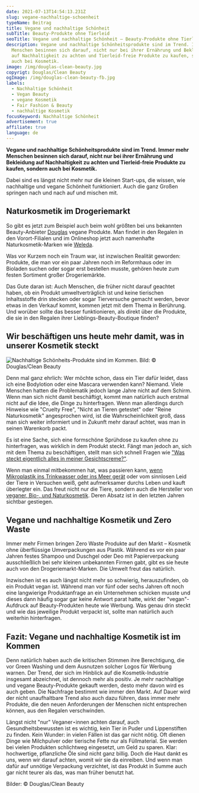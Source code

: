 ```yaml
---
date: 2021-07-13T14:54:13.231Z
slug: vegane-nachhaltige-schoenheit
typeName: Beitrag
title: Vegane und nachhaltige Schönheit
subTitle: Beauty-Produkte ohne Tierleid
seoTitle: Vegane und nachhaltige Schönheit – Beauty-Produkte ohne Tierleid
description: Vegane und nachhaltige Schönheitsprodukte sind im Trend. Immer mehr
  Menschen besinnen sich darauf, nicht nur bei ihrer Ernährung und Bekleidung
  auf Nachhaltigkeit zu achten und Tierleid-freie Produkte zu kaufen, sondern
  auch bei Kosmetik.
image: /img/douglas-clean-beauty.jpg
copyrigt: Douglas/Clean Beauty
ogImage: /img/douglas-clean-beauty-fb.jpg
labels:
  - Nachhaltige Schönheit
  - Vegan Beauty
  - vegane Kosmetik
  - Fair Fashion & Beauty
  - nachhaltige Kosmetik
focusKeyword: Nachhaltige Schönheit
advertisement: true
affiliate: true
language: de
---
```

**Vegane und nachhaltige Schönheitsprodukte sind im Trend. Immer mehr Menschen besinnen sich darauf, nicht nur bei ihrer Ernährung und Bekleidung auf Nachhaltigkeit zu achten und Tierleid-freie Produkte zu kaufen, sondern auch bei Kosmetik.**

Dabei sind es längst nicht mehr nur die kleinen Start-ups, die wissen, wie nachhaltige und vegane Schönheit funktioniert. Auch die ganz Großen springen nach und nach auf und mischen mit.

## Naturkosmetik im Drogeriemarkt

So gibt es jetzt zum Beispiel auch beim wohl größten bei uns bekannten Beauty-Anbieter [Douglas](https://www.douglas.de) vegane Produkte. Man findet in den Regalen in den Vorort-Filialen und im Onlineshop jetzt auch namenhafte Naturkosmetik-Marken wie [Weleda](https://www.douglas.de/de/b/weleda/b0660).

Was vor Kurzem noch ein Traum war, ist inzwischen Realität geworden: Produkte, die man vor ein paar Jahren noch im Reformhaus oder im Bioladen suchen oder sogar erst bestellen musste, gehören heute zum festen Sortiment großer Drogeriemärkte.

Das Gute daran ist: Auch Menschen, die früher nicht darauf geachtet haben, ob ein Produkt umweltverträglich ist und keine tierischen Inhaltsstoffe drin stecken oder sogar Tierversuche gemacht werden, bevor etwas in den Verkauf kommt,  kommen jetzt mit dem Thema in Berührung. Und worüber sollte das besser funktionieren, als direkt über die Produkte, die sie in den Regalen ihrer Lieblings-Beauty-Boutique finden?

## Wir beschäftigen uns heute mehr damit, was in unserer Kosmetik steckt

![Nachhaltige Schönheits-Produkte sind im Kommen. Bild: © Douglas/Clean Beauty](/img/douglas-clean-beauty-1-.jpg "Nachhaltige Schönheits-Produkte sind im Kommen. Bild: © Douglas/Clean Beauty")

Denn mal ganz ehrlich: Wer möchte schon, dass ein Tier dafür leidet, dass ich eine Bodylotion oder eine Mascara verwenden kann? Niemand. Viele Menschen hatten die Problematik jedoch lange Jahre nicht auf dem Schirm. Wenn man sich nicht damit beschäftigt, kommt man natürlich auch erstmal nicht auf die Idee, die Dinge zu hinterfragen. Wenn man allerdings durch Hinweise wie "Cruelty Free", "Nicht an Tieren getestet" oder "Reine Naturkosmetik" angesprochen wird, ist die Wahrscheinlichkeit groß, dass man sich weiter informiert und in Zukunft mehr darauf achtet, was man in seinen Warenkorb packt.

Es ist eine Sache, sich eine formschöne Sprühdose zu kaufen ohne zu hinterfragen, was wirklich in dem Produkt steckt. Fängt man jedoch an, sich mit dem Thema zu beschäftigen, stellt man sich schnell Fragen wie ["Was steckt eigentlich alles in meiner Gesichtscreme?"](https://www.douglas.de/de/c/clean-beauty/gesicht/1104). 

Wenn man einmal mitbekommen hat, was passieren kann, [wenn Mikroplastik ins Trinkwasser oder ins Meer gerät](/2018/05/mikroplastik-in-der-kosmetik/) oder vom sinnlosen Leid der Tiere in Versuchen weiß, geht aufmerksamer durchs Leben und kauft überlegter ein. Das freut nicht nur die Tiere, sondern auch die Hersteller von [veganer, Bio-, und Naturkosmetik](/2018/03/vegane-kosmetik-und-naturkosmetik/). Deren Absatz ist in den letzten Jahren sichtbar gestiegen.

## Vegane und nachhaltige Kosmetik und Zero Waste

Immer mehr Firmen bringen Zero Waste Produkte auf den Markt – Kosmetik ohne überflüssige Umverpackungen aus Plastik. Während es vor ein paar Jahren festes Shampoo und Duschgel oder Deo mit Papierverpackung ausschließlich bei sehr kleinen unbekannten Firmen gabt, gibt es sie heute auch von den Drogeriemarkt-Marken. Die Umwelt freut das natürlich.

Inzwischen ist es auch längst nicht mehr so schwierig, herauszufinden, ob ein Produkt vegan ist. Während man vor fünf oder sechs Jahren oft noch eine langwierige Produktanfrage an ein Unternehmen schicken musste und dieses dann häufig sogar gar keine Antwort parat hatte, wirkt der "vegan"-Aufdruck auf Beauty-Produkten heute wie Werbung. Was genau drin steckt und wie das jeweilige Produkt verpackt ist, sollte man natürlich auch weiterhin hinterfragen.

## Fazit: Vegane und nachhaltige Kosmetik ist im Kommen

Denn natürlich haben auch die kritischen Stimmen ihre Berechtigung, die vor Green Washing und dem Ausnutzen solcher Logos für Werbung warnen. Der Trend, der sich im Hinblick auf die Kosmetik-Industrie insgesamt abzeichnet, ist dennoch mehr als positiv. Je mehr nachhaltige und vegane Beauty-Produkte gekauft werden, desto mehr davon wird es auch geben. Die Nachfrage bestimmt wie immer den Markt. Auf Dauer wird der nicht unaufhaltbare Trend also auch dazu führen, dass immer mehr Produkte, die den neuen Anforderungen der Menschen nicht entsprechen können, aus den Regalen verschwinden.

Längst nicht "nur" Veganer⋆innen achten darauf, auch Gesundheitsbewussten ist es wichtig, kein Tier in Puder und Lippenstiften zu finden. Kein Wunder: in vielen Fällen ist das gar nicht nötig. Oft dienen Dinge wie Milchpulver oder tierische Fette nur als Füllmaterial. Sie werden bei vielen Produkten schlichtweg eingesetzt, um Geld zu sparen. Klar: hochwertige, pflanzliche Öle sind nicht ganz billig. Doch die Haut dankt es uns, wenn wir darauf achten, womit wir sie da einreiben. Und wenn man dafür auf unnötige Verpackung verzichtet, ist das Produkt in Summe auch gar nicht teurer als das, was man früher benutzt hat.

Bilder: © Douglas/Clean Beauty